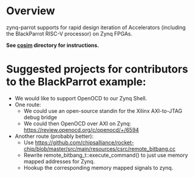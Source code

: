 # Overview

zynq-parrot supports for rapid design iteration of Accelerators (including the BlackParrot RISC-V processor) on Zynq FPGAs.

**See [cosim](https://github.com/black-parrot-hdk/zynq-parrot/tree/master/cosim) directory for  instructions.**

# Suggested projects for contributors to the BlackParrot example:

- We would like to support OpenOCD to our Zynq Shell. 
- One route:
  - We could use an open-source standin for the Xilinx AXI-to-JTAG debug bridge
  - We could then OpenOCD over AXI on Zynq: https://review.openocd.org/c/openocd/+/6594
- Another route (probably better):
  - Use https://github.com/chipsalliance/rocket-chip/blob/master/src/main/resources/csrc/remote_bitbang.cc
  - Rewrite remote_bitbang_t::execute_command() to just use memory mapped addresses for Zynq.
  - Hookup the corresponding memory mapped signals to zynq.
